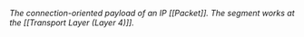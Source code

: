 _The connection-oriented payload of an IP [[Packet]]. The segment works at the [[Transport Layer (Layer 4)]]._
